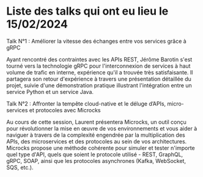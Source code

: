 # Liste des talks qui ont eu lieu le 15/02/2024
Talk N°1 : Améliorer la vitesse des échanges entre vos services grâce à gRPC  

Ayant rencontré des contraintes avec les APIs REST, Jérôme Barotin s'est tourné vers la technologie gRPC pour l'interconnexion de services à haut volume de trafic en interne, expérience qu'il a trouvée très satisfaisante. Il partagera son retour d'expérience à travers une présentation détaillée du projet, suivie d'une démonstration pratique illustrant l'intégration entre un service Python et un service Java.  

Talk N°2 : Affronter la tempête cloud-native et le déluge d’APIs, micro-services et protocoles avec Microcks  

Au cours de cette session, Laurent présentera Microcks, un outil conçu pour révolutionner la mise en œuvre de vos environnements et vous aider à naviguer à travers de la complexité engendrée par la multiplication des APIs, des microservices et des protocoles au sein de vos architectures. Microcks propose une méthode cohérente pour simuler et tester n'importe quel type d'API, quels que soient le protocole utilisé - REST, GraphQL, gRPC, SOAP, ainsi que les protocoles asynchrones (Kafka, WebSocket, SQS, etc.).
